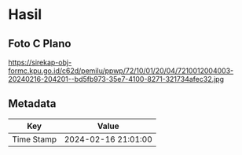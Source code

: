 # Hasil

## Foto C Plano

https://sirekap-obj-formc.kpu.go.id/c62d/pemilu/ppwp/72/10/01/20/04/7210012004003-20240216-204201--bd5fb973-35e7-4100-8271-321734afec32.jpg


## Metadata

| Key        | Value               |
| ---------- | ------------------- |
| Time Stamp | 2024-02-16 21:01:00 |



